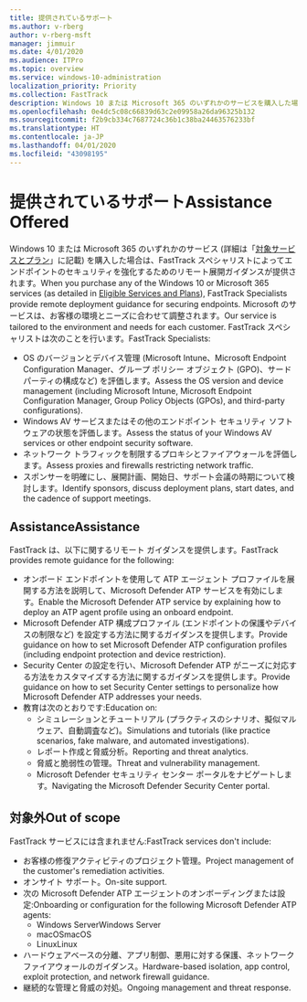 ```yaml
---
title: 提供されているサポート
ms.author: v-rberg
author: v-rberg-msft
manager: jimmuir
ms.date: 4/01/2020
ms.audience: ITPro
ms.topic: overview
ms.service: windows-10-administration
localization_priority: Priority
ms.collection: FastTrack
description: Windows 10 または Microsoft 365 のいずれかのサービスを購入した場合は、FastTrack スペシャリストによってエンドポイントのセキュリティを強化するためのリモート展開ガイダンスが提供されます。 Microsoft のサービスは、お客様の環境とニーズに合わせて調整されます。
ms.openlocfilehash: 0e4dc5c08c66839d63c2e09958a26da96325b132
ms.sourcegitcommit: f2b9cb334c7687724c36b1c38ba24463576233bf
ms.translationtype: HT
ms.contentlocale: ja-JP
ms.lasthandoff: 04/01/2020
ms.locfileid: "43098195"
---
```

# <a name="assistance-offered"></a><span data-ttu-id="801b0-104">提供されているサポート</span><span class="sxs-lookup"><span data-stu-id="801b0-104">Assistance Offered</span></span>  

<span data-ttu-id="801b0-105">Windows 10 または Microsoft 365 のいずれかのサービス (詳細は「[対象サービスとプラン](M365-eligible-services-and-plans.md)」に記載) を購入した場合は、FastTrack スペシャリストによってエンドポイントのセキュリティを強化するためのリモート展開ガイダンスが提供されます。</span><span class="sxs-lookup"><span data-stu-id="801b0-105">When you purchase any of the Windows 10 or Microsoft 365 services (as detailed in [Eligible Services and Plans](M365-eligible-services-and-plans.md)), FastTrack Specialists provide remote deployment guidance for securing endpoints.</span></span> <span data-ttu-id="801b0-106">Microsoft のサービスは、お客様の環境とニーズに合わせて調整されます。</span><span class="sxs-lookup"><span data-stu-id="801b0-106">Our service is tailored to the environment and needs for each customer.</span></span> <span data-ttu-id="801b0-107">FastTrack スペシャリストは次のことを行います。</span><span class="sxs-lookup"><span data-stu-id="801b0-107">FastTrack Specialists:</span></span>
- <span data-ttu-id="801b0-108">OS のバージョンとデバイス管理 (Microsoft Intune、Microsoft Endpoint Configuration Manager、グループ ポリシー オブジェクト (GPO)、サード パーティの構成など) を評価します。</span><span class="sxs-lookup"><span data-stu-id="801b0-108">Assess the OS version and device management (including Microsoft Intune, Microsoft Endpoint Configuration Manager, Group Policy Objects (GPOs), and third-party configurations).</span></span>
- <span data-ttu-id="801b0-109">Windows AV サービスまたはその他のエンドポイント セキュリティ ソフトウェアの状態を評価します。</span><span class="sxs-lookup"><span data-stu-id="801b0-109">Assess the status of your Windows AV services or other endpoint security software.</span></span>
- <span data-ttu-id="801b0-110">ネットワーク トラフィックを制限するプロキシとファイアウォールを評価します。</span><span class="sxs-lookup"><span data-stu-id="801b0-110">Assess proxies and firewalls restricting network traffic.</span></span>
- <span data-ttu-id="801b0-111">スポンサーを明確にし、展開計画、開始日、サポート会議の時期について検討します。</span><span class="sxs-lookup"><span data-stu-id="801b0-111">Identify sponsors, discuss deployment plans, start dates, and the cadence of support meetings.</span></span>

## <a name="assistance"></a><span data-ttu-id="801b0-112">Assistance</span><span class="sxs-lookup"><span data-stu-id="801b0-112">Assistance</span></span>

<span data-ttu-id="801b0-113">FastTrack は、以下に関するリモート ガイダンスを提供します。</span><span class="sxs-lookup"><span data-stu-id="801b0-113">FastTrack provides remote guidance for the following:</span></span>
- <span data-ttu-id="801b0-114">オンボード エンドポイントを使用して ATP エージェント プロファイルを展開する方法を説明して、Microsoft Defender ATP サービスを有効にします。</span><span class="sxs-lookup"><span data-stu-id="801b0-114">Enable the Microsoft Defender ATP service by explaining how to deploy an ATP agent profile using an onboard endpoint.</span></span>
- <span data-ttu-id="801b0-115">Microsoft Defender ATP 構成プロファイル (エンドポイントの保護やデバイスの制限など) を設定する方法に関するガイダンスを提供します。</span><span class="sxs-lookup"><span data-stu-id="801b0-115">Provide guidance on how to set Microsoft Defender ATP configuration profiles (including endpoint protection and device restriction).</span></span>
- <span data-ttu-id="801b0-116">Security Center の設定を行い、Microsoft Defender ATP がニーズに対応する方法をカスタマイズする方法に関するガイダンスを提供します。</span><span class="sxs-lookup"><span data-stu-id="801b0-116">Provide guidance on how to set Security Center settings to personalize how Microsoft Defender ATP addresses your needs.</span></span>
- <span data-ttu-id="801b0-117">教育は次のとおりです:</span><span class="sxs-lookup"><span data-stu-id="801b0-117">Education on:</span></span>
    - <span data-ttu-id="801b0-118">シミュレーションとチュートリアル (プラクティスのシナリオ、擬似マルウェア、自動調査など)。</span><span class="sxs-lookup"><span data-stu-id="801b0-118">Simulations and tutorials (like practice scenarios, fake malware, and automated investigations).</span></span>
    - <span data-ttu-id="801b0-119">レポート作成と脅威分析。</span><span class="sxs-lookup"><span data-stu-id="801b0-119">Reporting and threat analytics.</span></span>
    - <span data-ttu-id="801b0-120">脅威と脆弱性の管理。</span><span class="sxs-lookup"><span data-stu-id="801b0-120">Threat and vulnerability management.</span></span>
    - <span data-ttu-id="801b0-121">Microsoft Defender セキュリティ センター ポータルをナビゲートします。</span><span class="sxs-lookup"><span data-stu-id="801b0-121">Navigating the Microsoft Defender Security Center portal.</span></span>

## <a name="out-of-scope"></a><span data-ttu-id="801b0-122">対象外</span><span class="sxs-lookup"><span data-stu-id="801b0-122">Out of scope</span></span>

<span data-ttu-id="801b0-123">FastTrack サービスには含まれません:</span><span class="sxs-lookup"><span data-stu-id="801b0-123">FastTrack services don't include:</span></span>
- <span data-ttu-id="801b0-124">お客様の修復アクティビティのプロジェクト管理。</span><span class="sxs-lookup"><span data-stu-id="801b0-124">Project management of the customer's remediation activities.</span></span>
- <span data-ttu-id="801b0-125">オンサイト サポート。</span><span class="sxs-lookup"><span data-stu-id="801b0-125">On-site support.</span></span>
- <span data-ttu-id="801b0-126">次の Microsoft Defender ATP エージェントのオンボーディングまたは設定:</span><span class="sxs-lookup"><span data-stu-id="801b0-126">Onboarding or configuration for the following Microsoft Defender ATP agents:</span></span>
   - <span data-ttu-id="801b0-127">Windows Server</span><span class="sxs-lookup"><span data-stu-id="801b0-127">Windows Server</span></span>
   - <span data-ttu-id="801b0-128">macOS</span><span class="sxs-lookup"><span data-stu-id="801b0-128">macOS</span></span>
   - <span data-ttu-id="801b0-129">Linux</span><span class="sxs-lookup"><span data-stu-id="801b0-129">Linux</span></span>
- <span data-ttu-id="801b0-130">ハードウェアベースの分離、アプリ制御、悪用に対する保護、ネットワーク ファイアウォールのガイダンス。</span><span class="sxs-lookup"><span data-stu-id="801b0-130">Hardware-based isolation, app control, exploit protection, and network firewall guidance.</span></span>
- <span data-ttu-id="801b0-131">継続的な管理と脅威の対処。</span><span class="sxs-lookup"><span data-stu-id="801b0-131">Ongoing management and threat response.</span></span>
